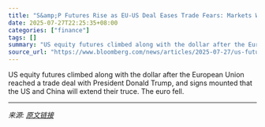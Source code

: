 ```yaml
---
title: "S&amp;P Futures Rise as EU-US Deal Eases Trade Fears: Markets Wrap"
date: 2025-07-27T22:25:35+08:00
categories: ["finance"]
tags: []
summary: "US equity futures climbed along with the dollar after the European Union reached a trade deal with President Donald Trump, and signs mounted that the US and China will extend their truce. The euro fel"
source_url: "https://www.bloomberg.com/news/articles/2025-07-27/us-futures-climb-after-trump-agrees-eu-tariff-deal-markets-wrap"
---
```


US equity futures climbed along with the dollar after the European Union reached a trade deal with President Donald Trump, and signs mounted that the US and China will extend their truce. The euro fell.

---

*来源: [原文链接](https://www.bloomberg.com/news/articles/2025-07-27/us-futures-climb-after-trump-agrees-eu-tariff-deal-markets-wrap)*
